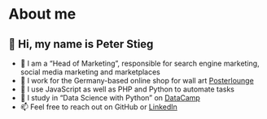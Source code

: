 About me
===
👋 Hi, my name is Peter Stieg
---
- 🏢 I am a “Head of Marketing”, responsible for search engine marketing, social media marketing and marketplaces
- 👔 I work for the Germany-based online shop for wall art [Posterlounge](https://www.posterlounge.com/shop/)
- 🐜 I use JavaScript as well as PHP and Python to automate tasks
- 🌱 I study in “Data Science with Python” on [DataCamp](https://www.datacamp.com/tracks/data-scientist-with-python)
- 📫 Feel free to reach out on GitHub or [LinkedIn](https://www.linkedin.com/in/peterstieg/)

<!---
peterstieg/peterstieg is a ✨ special ✨ repository because its `README.md` (this file) appears on your GitHub profile.
You can click the Preview link to take a look at your changes.
--->
